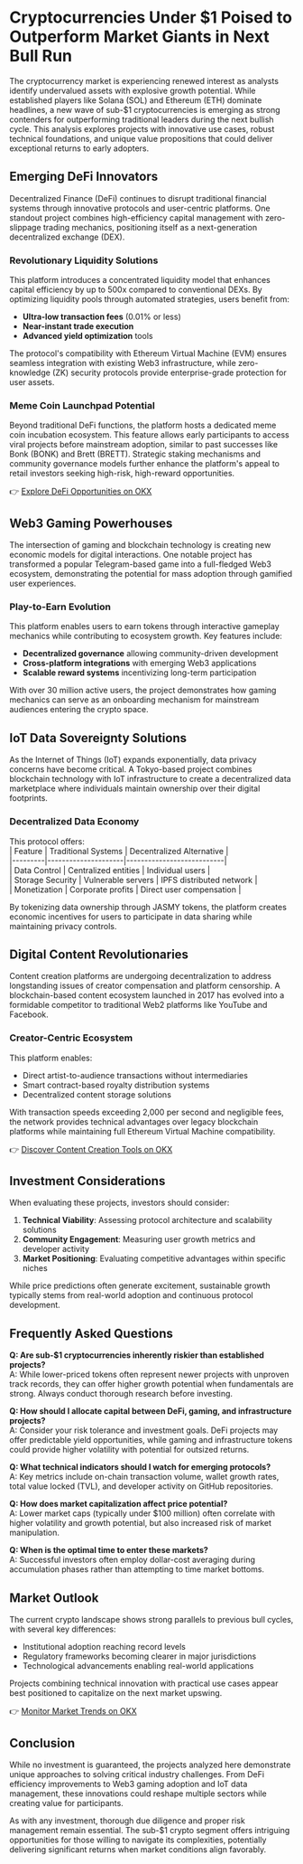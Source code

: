 # Cryptocurrencies Under $1 Poised to Outperform Market Giants in Next Bull Run  

The cryptocurrency market is experiencing renewed interest as analysts identify undervalued assets with explosive growth potential. While established players like Solana (SOL) and Ethereum (ETH) dominate headlines, a new wave of sub-$1 cryptocurrencies is emerging as strong contenders for outperforming traditional leaders during the next bullish cycle. This analysis explores projects with innovative use cases, robust technical foundations, and unique value propositions that could deliver exceptional returns to early adopters.  

## Emerging DeFi Innovators  

Decentralized Finance (DeFi) continues to disrupt traditional financial systems through innovative protocols and user-centric platforms. One standout project combines high-efficiency capital management with zero-slippage trading mechanics, positioning itself as a next-generation decentralized exchange (DEX).  

### Revolutionary Liquidity Solutions  
This platform introduces a concentrated liquidity model that enhances capital efficiency by up to 500x compared to conventional DEXs. By optimizing liquidity pools through automated strategies, users benefit from:  
- **Ultra-low transaction fees** (0.01% or less)  
- **Near-instant trade execution**  
- **Advanced yield optimization** tools  

The protocol's compatibility with Ethereum Virtual Machine (EVM) ensures seamless integration with existing Web3 infrastructure, while zero-knowledge (ZK) security protocols provide enterprise-grade protection for user assets.  

### Meme Coin Launchpad Potential  
Beyond traditional DeFi functions, the platform hosts a dedicated meme coin incubation ecosystem. This feature allows early participants to access viral projects before mainstream adoption, similar to past successes like Bonk (BONK) and Brett (BRETT). Strategic staking mechanisms and community governance models further enhance the platform's appeal to retail investors seeking high-risk, high-reward opportunities.  

👉 [Explore DeFi Opportunities on OKX](https://bit.ly/okx-bonus)  

## Web3 Gaming Powerhouses  

The intersection of gaming and blockchain technology is creating new economic models for digital interactions. One notable project has transformed a popular Telegram-based game into a full-fledged Web3 ecosystem, demonstrating the potential for mass adoption through gamified user experiences.  

### Play-to-Earn Evolution  
This platform enables users to earn tokens through interactive gameplay mechanics while contributing to ecosystem growth. Key features include:  
- **Decentralized governance** allowing community-driven development  
- **Cross-platform integrations** with emerging Web3 applications  
- **Scalable reward systems** incentivizing long-term participation  

With over 30 million active users, the project demonstrates how gaming mechanics can serve as an onboarding mechanism for mainstream audiences entering the crypto space.  

## IoT Data Sovereignty Solutions  

As the Internet of Things (IoT) expands exponentially, data privacy concerns have become critical. A Tokyo-based project combines blockchain technology with IoT infrastructure to create a decentralized data marketplace where individuals maintain ownership over their digital footprints.  

### Decentralized Data Economy  
This protocol offers:  
| Feature | Traditional Systems | Decentralized Alternative |  
|---------|---------------------|---------------------------|  
| Data Control | Centralized entities | Individual users |  
| Storage Security | Vulnerable servers | IPFS distributed network |  
| Monetization | Corporate profits | Direct user compensation |  

By tokenizing data ownership through JASMY tokens, the platform creates economic incentives for users to participate in data sharing while maintaining privacy controls.  

## Digital Content Revolutionaries  

Content creation platforms are undergoing decentralization to address longstanding issues of creator compensation and platform censorship. A blockchain-based content ecosystem launched in 2017 has evolved into a formidable competitor to traditional Web2 platforms like YouTube and Facebook.  

### Creator-Centric Ecosystem  
This platform enables:  
- Direct artist-to-audience transactions without intermediaries  
- Smart contract-based royalty distribution systems  
- Decentralized content storage solutions  

With transaction speeds exceeding 2,000 per second and negligible fees, the network provides technical advantages over legacy blockchain platforms while maintaining full Ethereum Virtual Machine compatibility.  

👉 [Discover Content Creation Tools on OKX](https://bit.ly/okx-bonus)  

## Investment Considerations  

When evaluating these projects, investors should consider:  
1. **Technical Viability**: Assessing protocol architecture and scalability solutions  
2. **Community Engagement**: Measuring user growth metrics and developer activity  
3. **Market Positioning**: Evaluating competitive advantages within specific niches  

While price predictions often generate excitement, sustainable growth typically stems from real-world adoption and continuous protocol development.  

## Frequently Asked Questions  

**Q: Are sub-$1 cryptocurrencies inherently riskier than established projects?**  
A: While lower-priced tokens often represent newer projects with unproven track records, they can offer higher growth potential when fundamentals are strong. Always conduct thorough research before investing.  

**Q: How should I allocate capital between DeFi, gaming, and infrastructure projects?**  
A: Consider your risk tolerance and investment goals. DeFi projects may offer predictable yield opportunities, while gaming and infrastructure tokens could provide higher volatility with potential for outsized returns.  

**Q: What technical indicators should I watch for emerging protocols?**  
A: Key metrics include on-chain transaction volume, wallet growth rates, total value locked (TVL), and developer activity on GitHub repositories.  

**Q: How does market capitalization affect price potential?**  
A: Lower market caps (typically under $100 million) often correlate with higher volatility and growth potential, but also increased risk of market manipulation.  

**Q: When is the optimal time to enter these markets?**  
A: Successful investors often employ dollar-cost averaging during accumulation phases rather than attempting to time market bottoms.  

## Market Outlook  

The current crypto landscape shows strong parallels to previous bull cycles, with several key differences:  
- Institutional adoption reaching record levels  
- Regulatory frameworks becoming clearer in major jurisdictions  
- Technological advancements enabling real-world applications  

Projects combining technical innovation with practical use cases appear best positioned to capitalize on the next market upswing.  

👉 [Monitor Market Trends on OKX](https://bit.ly/okx-bonus)  

## Conclusion  

While no investment is guaranteed, the projects analyzed here demonstrate unique approaches to solving critical industry challenges. From DeFi efficiency improvements to Web3 gaming adoption and IoT data management, these innovations could reshape multiple sectors while creating value for participants.  

As with any investment, thorough due diligence and proper risk management remain essential. The sub-$1 crypto segment offers intriguing opportunities for those willing to navigate its complexities, potentially delivering significant returns when market conditions align favorably.